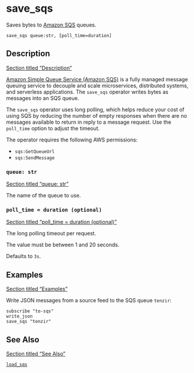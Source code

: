 # save_sqs

Saves bytes to [Amazon SQS](https://docs.aws.amazon.com/sqs/) queues.

```tql
save_sqs queue:str, [poll_time=duration]
```

## Description

[Section titled “Description”](#description)

[Amazon Simple Queue Service (Amazon SQS)](https://docs.aws.amazon.com/sqs/) is a fully managed message queuing service to decouple and scale microservices, distributed systems, and serverless applications. The `save_sqs` operator writes bytes as messages into an SQS queue.

The `save_sqs` operator uses long polling, which helps reduce your cost of using SQS by reducing the number of empty responses when there are no messages available to return in reply to a message request. Use the `poll_time` option to adjust the timeout.

The operator requires the following AWS permissions:

* `sqs:GetQueueUrl`
* `sqs:SendMessage`

### `queue: str`

[Section titled “queue: str”](#queue-str)

The name of the queue to use.

### `poll_time = duration (optional)`

[Section titled “poll\_time = duration (optional)”](#poll_time--duration-optional)

The long polling timeout per request.

The value must be between 1 and 20 seconds.

Defaults to `3s`.

## Examples

[Section titled “Examples”](#examples)

Write JSON messages from a source feed to the SQS queue `tenzir`:

```tql
subscribe "to-sqs"
write_json
save_sqs "tenzir"
```

## See Also

[Section titled “See Also”](#see-also)

[`load_sqs`](/reference/operators/load_sqs)